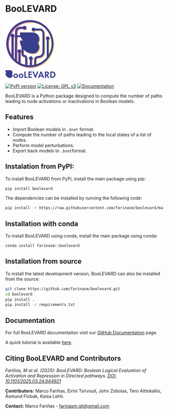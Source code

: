 # BooLEVARD

[![Logo](https://raw.githubusercontent.com/farinasm/boolevard/main/docs/Logo.svg)](https://github.com/farinasm/boolevard/)

[![PyPI version](https://img.shields.io/pypi/v/boolevard)](PYPIPACKAGE)
[![License: GPL v3](https://img.shields.io/badge/License-GPLv3-blue.svg)](https://github.com/farinasm/boolevard/blob/main/LICENSE/)
[![Documentation](https://img.shields.io/badge/docs-latest-brightgreen.svg)](https://github.com/farinasm/boolevard/)

BooLEVARD is a Python package designed to compute the number of paths leading to node activations or inactivations in Boolean models.

## Features
- Import Boolean models in `.bnet` format.
- Compute the number of paths leading to the local states of a list of nodes.
- Perform model perturbations.
- Export back models to `.bnet`format.

## Instalation from PyPI:

To install BooLEVARD from PyPi, install the main package using pip:

```bash
pip install boolevard
```

The dependencies can be installed by running the following code:

```bash
pip install -r https://raw.githubusercontent.com/farinasm/boolevard/main/requirements.txt
```

## Installation with conda

To install BooLEVARD using conda, install the main package using conda:

```bash
conda install farinasm::boolevard
```

## Installation from source

To install the latest development version, BooLEVARD can also be installed from the source:

```bash
git clone https://github.com/farinasm/boolevard.git
cd boolevard
pip install .
pip install -r requirements.txt
```

## Documentation
For full BooLEVARD documentaiton visit our [GitHub Documentation](https://farinasm.github.io/boolevard) page.

A quick tutorial is available [here](https://github.com/farinasm/boolevard/tree/main/tutorial).

## Citing BooLEVARD and Contributors

*Fariñas, M et al. (2025): BooLEVARD: Boolean Logical Evaluation of Activation and Repression in Directed pathways. [DOI: 10.1101/2025.03.24.644921](https://doi.org/10.1101/2025.03.24.644921)*

**Contributors:** Marco Fariñas, Eirini Tsirvouli, John Zobolas, Tero Aittokallio, Åsmund Flobak, Kaisa Lehti.

**Contact:** Marco Fariñas - farinasm.git@gmail.com
